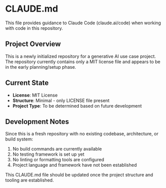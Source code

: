 # CLAUDE.md

This file provides guidance to Claude Code (claude.ai/code) when working with code in this repository.

## Project Overview

This is a newly initialized repository for a generative AI use case project. The repository currently contains only a MIT license file and appears to be in the early planning/setup phase.

## Current State

- **License**: MIT License
- **Structure**: Minimal - only LICENSE file present
- **Project Type**: To be determined based on future development

## Development Notes

Since this is a fresh repository with no existing codebase, architecture, or build system:

1. No build commands are currently available
2. No testing framework is set up yet  
3. No linting or formatting tools are configured
4. Project language and framework have not been established

This CLAUDE.md file should be updated once the project structure and tooling are established.